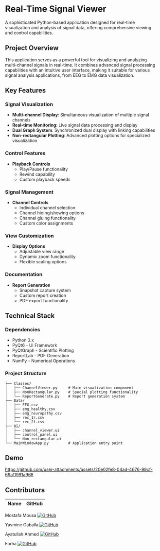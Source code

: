 # Real-Time Signal Viewer

A sophisticated Python-based application designed for real-time visualization and analysis of signal data, offering comprehensive viewing and control capabilities.

## Project Overview

This application serves as a powerful tool for visualizing and analyzing multi-channel signals in real-time. It combines advanced signal processing capabilities with an intuitive user interface, making it suitable for various signal analysis applications, from EEG to EMG data visualization.

## Key Features

### Signal Visualization
- **Multi-channel Display**: Simultaneous visualization of multiple signal channels
- **Real-time Monitoring**: Live signal data processing and display
- **Dual Graph System**: Synchronized dual display with linking capabilities
- **Non-rectangular Plotting**: Advanced plotting options for specialized visualization

### Control Features
- **Playback Controls**
  - Play/Pause functionality
  - Rewind capability
  - Custom playback speeds

### Signal Management
- **Channel Controls**
  - Individual channel selection
  - Channel hiding/showing options
  - Channel gluing functionality
  - Custom color assignments

### View Customization
- **Display Options**
  - Adjustable view range
  - Dynamic zoom functionality
  - Flexible scaling options

### Documentation
- **Report Generation**
  - Snapshot capture system
  - Custom report creation
  - PDF export functionality

## Technical Stack

### Dependencies
- Python 3.x
- PyQt6 - UI Framework
- PyQtGraph - Scientific Plotting
- ReportLab - PDF Generation
- NumPy - Numerical Operations

### Project Structure
```tree
├── Classes/
│   ├── ChannelViewer.py     # Main visualization component
│   ├── NonRectangular.py    # Special plotting functionality
│   └── ReportGenerate.py    # Report generation system
├── Data/
│   ├── EEG.csv
│   ├── emg_healthy.csv
│   ├── emg_neuropathy.csv
│   ├── rec_1r.csv
│   └── rec_2f.csv
├── UI/
│   ├── channel_viewer.ui
│   ├── control_panel.ui
│   └── Non_rectangular.ui
└── MainWindowApp.py         # Application entry point
```
## Demo 
https://github.com/user-attachments/assets/20e02fe8-04ad-4676-99cf-69a11991a968




## Contributors

| Name | GitHub |
| ---- | ------ |

 Mostafa Mousa     [![GitHub](https://img.shields.io/badge/GitHub-%23121011.svg?logo=github&logoColor=white)](https://github.com/MostafaMousaaa) 

 Yasmine Gaballa     [![GitHub](https://img.shields.io/badge/GitHub-%23121011.svg?logo=github&logoColor=white)](https://github.com/yasmine-msg79)


 Ayatullah Ahmed     [![GitHub](https://img.shields.io/badge/GitHub-%23121011.svg?logo=github&logoColor=white)](https://github.com/Ayatullah-ahmed)



 Farha     [![GitHub](https://img.shields.io/badge/GitHub-%23121011.svg?logo=github&logoColor=white)](https://github.com/farha1010)
